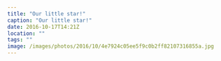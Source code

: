 ```yaml
---
title: "Our little star!"
caption: "Our little star!"
date: 2016-10-17T14:21Z
location: ""
tags: ""
image: /images/photos/2016/10/4e7924c05ee5f9c0b2ff82107316855a.jpg
---
```

